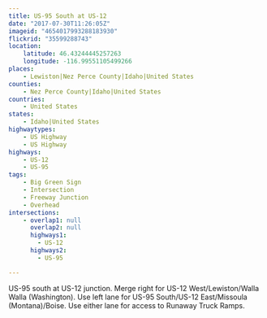 ```yaml
---
title: US-95 South at US-12
date: "2017-07-30T11:26:05Z"
imageid: "4654017993288183930"
flickrid: "35599288743"
location:
    latitude: 46.43244445257263
    longitude: -116.99551105499266
places:
    - Lewiston|Nez Perce County|Idaho|United States
counties:
    - Nez Perce County|Idaho|United States
countries:
    - United States
states:
    - Idaho|United States
highwaytypes:
    - US Highway
    - US Highway
highways:
    - US-12
    - US-95
tags:
    - Big Green Sign
    - Intersection
    - Freeway Junction
    - Overhead
intersections:
    - overlap1: null
      overlap2: null
      highways1:
        - US-12
      highways2:
        - US-95

---
```

US-95 south at US-12 junction.  Merge right for US-12 West/Lewiston/Walla Walla (Washington).  Use left lane for US-95 South/US-12 East/Missoula (Montana)/Boise.  Use either lane for access to Runaway Truck Ramps. 